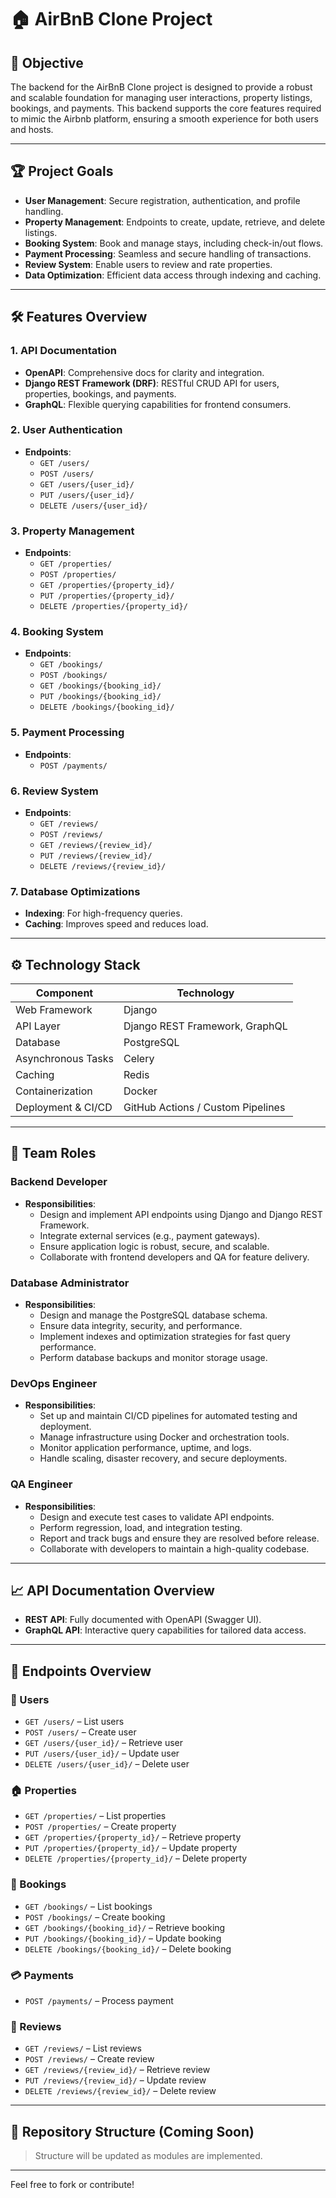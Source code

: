 # 🏠 AirBnB Clone Project

## 🚀 Objective

The backend for the AirBnB Clone project is designed to provide a robust and scalable foundation for managing user interactions, property listings, bookings, and payments. This backend supports the core features required to mimic the Airbnb platform, ensuring a smooth experience for both users and hosts.

---

## 🏆 Project Goals

- **User Management**: Secure registration, authentication, and profile handling.
- **Property Management**: Endpoints to create, update, retrieve, and delete listings.
- **Booking System**: Book and manage stays, including check-in/out flows.
- **Payment Processing**: Seamless and secure handling of transactions.
- **Review System**: Enable users to review and rate properties.
- **Data Optimization**: Efficient data access through indexing and caching.

---

## 🛠️ Features Overview

### 1. API Documentation
- **OpenAPI**: Comprehensive docs for clarity and integration.
- **Django REST Framework (DRF)**: RESTful CRUD API for users, properties, bookings, and payments.
- **GraphQL**: Flexible querying capabilities for frontend consumers.

### 2. User Authentication
- **Endpoints**:
  - `GET /users/`
  - `POST /users/`
  - `GET /users/{user_id}/`
  - `PUT /users/{user_id}/`
  - `DELETE /users/{user_id}/`

### 3. Property Management
- **Endpoints**:
  - `GET /properties/`
  - `POST /properties/`
  - `GET /properties/{property_id}/`
  - `PUT /properties/{property_id}/`
  - `DELETE /properties/{property_id}/`

### 4. Booking System
- **Endpoints**:
  - `GET /bookings/`
  - `POST /bookings/`
  - `GET /bookings/{booking_id}/`
  - `PUT /bookings/{booking_id}/`
  - `DELETE /bookings/{booking_id}/`

### 5. Payment Processing
- **Endpoints**:
  - `POST /payments/`

### 6. Review System
- **Endpoints**:
  - `GET /reviews/`
  - `POST /reviews/`
  - `GET /reviews/{review_id}/`
  - `PUT /reviews/{review_id}/`
  - `DELETE /reviews/{review_id}/`

### 7. Database Optimizations
- **Indexing**: For high-frequency queries.
- **Caching**: Improves speed and reduces load.

---

## ⚙️ Technology Stack

| Component           | Technology         |
|---------------------|--------------------|
| Web Framework       | Django             |
| API Layer           | Django REST Framework, GraphQL |
| Database            | PostgreSQL         |
| Asynchronous Tasks  | Celery             |
| Caching             | Redis              |
| Containerization    | Docker             |
| Deployment & CI/CD  | GitHub Actions / Custom Pipelines |

---

## 👥 Team Roles

### Backend Developer
- **Responsibilities**:
  - Design and implement API endpoints using Django and Django REST Framework.
  - Integrate external services (e.g., payment gateways).
  - Ensure application logic is robust, secure, and scalable.
  - Collaborate with frontend developers and QA for feature delivery.

### Database Administrator
- **Responsibilities**:
  - Design and manage the PostgreSQL database schema.
  - Ensure data integrity, security, and performance.
  - Implement indexes and optimization strategies for fast query performance.
  - Perform database backups and monitor storage usage.

### DevOps Engineer
- **Responsibilities**:
  - Set up and maintain CI/CD pipelines for automated testing and deployment.
  - Manage infrastructure using Docker and orchestration tools.
  - Monitor application performance, uptime, and logs.
  - Handle scaling, disaster recovery, and secure deployments.

### QA Engineer
- **Responsibilities**:
  - Design and execute test cases to validate API endpoints.
  - Perform regression, load, and integration testing.
  - Report and track bugs and ensure they are resolved before release.
  - Collaborate with developers to maintain a high-quality codebase.

---

## 📈 API Documentation Overview

- **REST API**: Fully documented with OpenAPI (Swagger UI).
- **GraphQL API**: Interactive query capabilities for tailored data access.

---

## 📌 Endpoints Overview

### 🔐 Users
- `GET /users/` – List users
- `POST /users/` – Create user
- `GET /users/{user_id}/` – Retrieve user
- `PUT /users/{user_id}/` – Update user
- `DELETE /users/{user_id}/` – Delete user

### 🏠 Properties
- `GET /properties/` – List properties
- `POST /properties/` – Create property
- `GET /properties/{property_id}/` – Retrieve property
- `PUT /properties/{property_id}/` – Update property
- `DELETE /properties/{property_id}/` – Delete property

### 📅 Bookings
- `GET /bookings/` – List bookings
- `POST /bookings/` – Create booking
- `GET /bookings/{booking_id}/` – Retrieve booking
- `PUT /bookings/{booking_id}/` – Update booking
- `DELETE /bookings/{booking_id}/` – Delete booking

### 💳 Payments
- `POST /payments/` – Process payment

### 🌟 Reviews
- `GET /reviews/` – List reviews
- `POST /reviews/` – Create review
- `GET /reviews/{review_id}/` – Retrieve review
- `PUT /reviews/{review_id}/` – Update review
- `DELETE /reviews/{review_id}/` – Delete review

---

## 📂 Repository Structure (Coming Soon)

> Structure will be updated as modules are implemented.

---

Feel free to fork or contribute!

